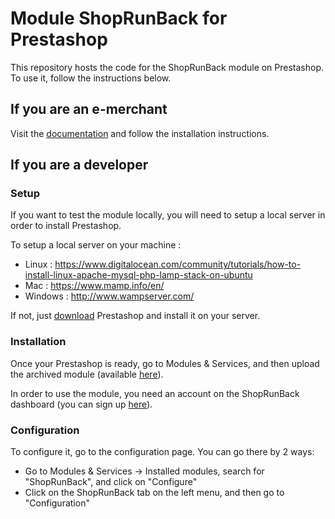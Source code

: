 # Module ShopRunBack for Prestashop

This repository hosts the code for the ShopRunBack module on Prestashop. To use it, follow the instructions below.

## If you are an e-merchant

Visit the [documentation](https://shoprunback.github.io/documentation/prestashop.html) and follow the installation instructions.


## If you are a developer

### Setup

If you want to test the module locally, you will need to setup a local server in order to install Prestashop.

To setup a local server on your machine :
- Linux : https://www.digitalocean.com/community/tutorials/how-to-install-linux-apache-mysql-php-lamp-stack-on-ubuntu
- Mac : https://www.mamp.info/en/
- Windows : http://www.wampserver.com/

If not, just [download](https://www.prestashop.com/fr/telecharger) Prestashop and install it on your server.


### Installation

Once your Prestashop is ready, go to Modules & Services, and then upload the archived module (available [here](https://github.com/shoprunback/prestashop-module/releases/latest)).

In order to use the module, you need an account on the ShopRunBack dashboard (you can sign up [here](https://dashboard.shoprunback.com/)).

### Configuration

To configure it, go to the configuration page. You can go there by 2 ways:
- Go to Modules & Services -> Installed modules, search for "ShopRunBack", and click on "Configure"
- Click on the ShopRunBack tab on the left menu, and then go to "Configuration"

